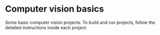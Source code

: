 # Computer vision basics
Some basic computer vision projects. To build and run projects, follow the detailed instructions inside each project.
